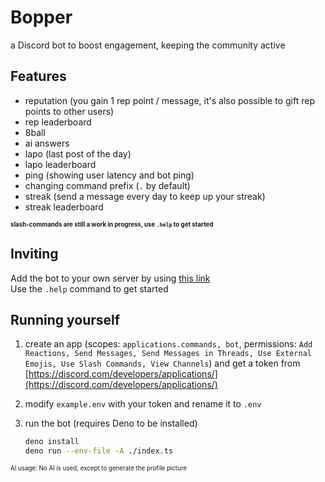# Bopper

a Discord bot to boost engagement, keeping the community active

## Features

- reputation (you gain 1 rep point / message, it's also possible to gift rep points to other users)
- rep leaderboard
- 8ball
- ai answers
- lapo (last post of the day)
- lapo leaderboard
- ping (showing user latency and bot ping)
- changing command prefix (`.` by default)
- streak (send a message every day to keep up your streak)
- streak leaderboard

<sup><sub>**slash-commands are still a work in progress, use `.help` to get started**</sup></sub>

## Inviting

Add the bot to your own server by using [this link](https://discord.com/oauth2/authorize?client_id=1395103292899590337)  
Use the `.help` command to get started

## Running yourself

1. create an app (scopes: `applications.commands, bot`, permissions: `Add Reactions, Send Messages, Send Messages in Threads, Use External Emojis, Use Slash Commands, View Channels`) and get a token from [https://discord.com/developers/applications/](https://discord.com/developers/applications/)
2. modify `example.env` with your token and rename it to `.env`
3. run the bot (requires Deno to be installed)

    ```sh
    deno install
    deno run --env-file -A ./index.ts
    ```

<sup><sub>AI usage: No AI is used, except to generate the profile picture</sup></sub>
